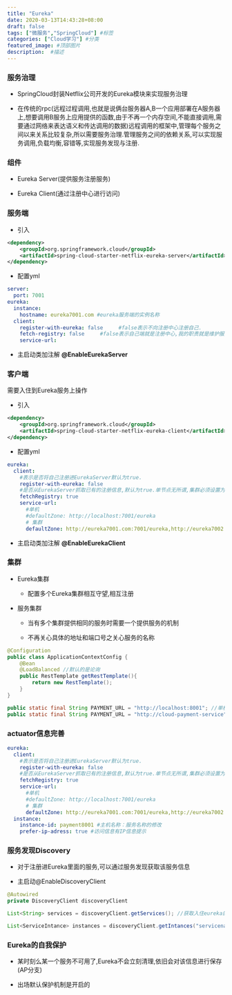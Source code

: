 ```yaml
---
title: "Eureka"
date: 2020-03-13T14:43:28+08:00
draft: false
tags: ["微服务","SpringCloud"] #标签
categories: ["Cloud学习"] #分类
featured_image: #顶部图片
description:  #描述
---
```


### 服务治理

- SpringCloud封装Netflix公司开发的Eureka模块来实现服务治理

- 在传统的rpc(远程过程调用,也就是说俩台服务器A,B一个应用部署在A服务器上,想要调用B服务上应用提供的函数,由于不再一个内存空间,不能直接调用,需要通过网络来表达语义和传达调用的数据)远程调用的框架中,管理每个服务之间以来关系比较复杂,所以需要服务治理.管理服务之间的依赖关系,可以实现服务调用,负载均衡,容错等,实现服务发现与注册.

### 组件

- Eureka Server(提供服务注册服务)

- Eureka Client(通过注册中心进行访问)

### 服务端

- 引入

```xml
<dependency>
    <groupId>org.springframework.cloud</groupId>
    <artifactId>spring-cloud-starter-netflix-eureka-server</artifactId>
</dependency>
```

- 配置yml

```yml
server:
  port: 7001
eureka:
  instance:
    hostname: eureka7001.com #eureka服务端的实例名称
  client:
    register-with-eureka: false     #false表示不向注册中心注册自己.
    fetch-registry: false     #false表示自己端就是注册中心,我的职责就是维护服务实例,并不需要去检索服务
    service-url:
```

- 主启动类加注解 **@EnableEurekaServer**

### 客户端

需要入住到Eureka服务上操作

- 引入

```xml
<dependency>
    <groupId>org.springframework.cloud</groupId>
    <artifactId>spring-cloud-starter-netflix-eureka-client</artifactId>
</dependency>
```

- 配置yml

```yml
eureka:
  client:
    #表示是否将自己注册进EurekaServer默认为true.
    register-with-eureka: false
    #是否从EurekaServer抓取已有的注册信息,默认为true.单节点无所谓,集群必须设置为true才能配合ribbon使用负载均衡
    fetchRegistry: true
    service-url:
      #单机
      #defaultZone: http://localhost:7001/eureka
      # 集群
      defaultZone: http://eureka7001.com:7001/eureka,http://eureka7002.com:7002/eureka  # 集群版
```

- 主启动类加注解 **@EnableEurekaClient**

### 集群

- Eureka集群

  - 配置多个Eureka集群相互守望,相互注册

- 服务集群

  - 当有多个集群提供相同的服务时需要一个提供服务的机制

  - 不再关心具体的地址和端口号之关心服务的名称

```java
@Configuration
public class ApplicationContextConfig {
    @Bean
    @LoadBalanced //默认的是论询
    public RestTemplate getRestTemplate(){
        return new RestTemplate();
    }
}

public static final String PAYMENT_URL = "http://localhost:8001"; //单机版
public static final String PAYMENT_URL = "http://cloud-payment-service";//集群版
```

### actuator信息完善

```yml
eureka:
  client:
    #表示是否将自己注册进EurekaServer默认为true.
    register-with-eureka: false
    #是否从EurekaServer抓取已有的注册信息,默认为true.单节点无所谓,集群必须设置为true才能配合ribbon使用负载均衡
    fetchRegistry: true
    service-url:
      #单机
      #defaultZone: http://localhost:7001/eureka
      # 集群
      defaultZone: http://eureka7001.com:7001/eureka,http://eureka7002.com:7002/eureka  # 集群版
  instance:
    instance-id: payment8001 #主机名称：服务名称的修改
    prefer-ip-adress: true #访问信息有IP信息提示
```

### 服务发现Discovery

- 对于注册进Eureka里面的服务,可以通过服务发现获取该服务信息

- 主启动@EnableDiscoveryClient

```java
@Autowired  
private DiscoveryClient discoveryClient

List<String> services = discoveryClient.getServices(); //获取入住eureka的服务

List<ServiceIntance> instances = discoveryClient.getIntances("servicename") //获取入住服务具体实例信息
```

### Eureka的自我保护

- 某时刻么某一个服务不可用了,Eureka不会立刻清理,依旧会对该信息进行保存(AP分支)

- 出场默认保护机制是开启的
